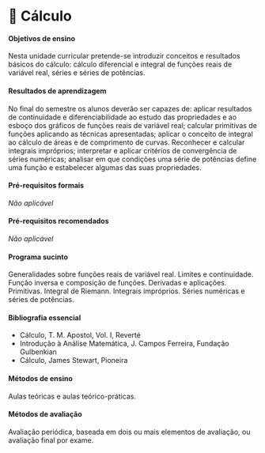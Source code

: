 # 📕 Cálculo

#### Objetivos de ensino

Nesta unidade curricular pretende-se introduzir conceitos e resultados básicos do cálculo: cálculo diferencial e integral de funções reais de variável real, séries e séries de potências.

#### Resultados de aprendizagem

No final do semestre os alunos deverão ser capazes de:
aplicar resultados de continuidade e diferenciabilidade ao estudo das propriedades e ao esboço dos gráficos de funções reais de variável real;
calcular primitivas de funções aplicando as técnicas apresentadas;
aplicar o conceito de integral ao cálculo de áreas e de comprimento de curvas. Reconhecer e calcular integrais impróprios;
interpretar e aplicar critérios de convergência de séries numéricas;
analisar em que condições uma série de potências define uma função e estabelecer algumas das suas propriedades.

#### Pré-requisitos formais

*Não aplicável*

#### Pré-requisitos recomendados

*Não aplicável*

#### Programa sucinto

Generalidades sobre funções reais de variável real. Limites e continuidade. Função inversa e composição de funções. Derivadas e aplicações. Primitivas. Integral de Riemann. Integrais impróprios. Séries numéricas e séries de potências.

#### Bibliografia essencial

- Cálculo, T. M. Apostol, Vol. I, Reverté
- Introdução à Análise Matemática, J. Campos Ferreira, Fundação Gulbenkian
- Cálculo, James Stewart, Pioneira

#### Métodos de ensino

Aulas teóricas e aulas teórico-práticas.

#### Métodos de avaliação

Avaliação periódica, baseada em dois ou mais elementos de avaliação, ou avaliação final por exame.

